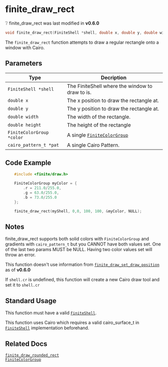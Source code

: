 # finite_draw_rect

<div class="alert alert-info part text-info">
❔ finite_draw_rect was last modified in <b>v0.6.0</b>
</div>

```c
void finite_draw_rect(FiniteShell *shell, double x, double y, double width, double height, FiniteColorGroup *color, cairo_pattern_t *pat)
```

The `finite_draw_rect` function attempts to draw a regular rectangle onto a window with Cairo.

## Parameters

| Type                      | Decription                                                     |
| ------------------------- | -------------------------------------------------------------- |
| `FiniteShell *shell`      | The FiniteShell where the window to draw to is.                |
| `double x`                | The x position to draw the rectangle at.                       |
| `double y`                | The y position to draw the rectangle at.                       |
| `double width`            | The width of the rectangle.                                    |
| `double height`           | The height of the rectangle                                    |
| `FiniteColorGroup *color` | A single [`FiniteColorGroup`](../../../types/FiniteColorGroup) |
| `cairo_pattern_t *pat`    | A single Cairo Pattern.                                        |

## Code Example

```c
    #include <finite/draw.h>

    FiniteColorGroup myColor = {
        .r = 211.0/255.0,
        .g = 63.0/255.0,
        .b = 73.0/255.0
    };

    finite_draw_rect(myShell, 0,0, 100, 100, &myColor, NULL);
```

## Notes

finite_draw_rect supports both solid colors with `FiniteColorGroup` and gradients with `cairo_pattern_t` but you CANNOT have both values set. One of the last two params MUST be NULL. Having two color values set will throw an error.

This function doesn't use information from [`finite_draw_set_draw_position`](../finite_draw_set_draw_position) as of **v0.6.0**

If `shell.cr` is undefined, this function will create a new Cairo draw tool and set it to `shell.cr`

## Standard Usage

This function must have a valid [`FiniteShell`](../../../types/FiniteShell).

This function uses Cairo which requires a valid cairo_surface_t in [`FiniteShell`](../../../types/FiniteShell) implementation beforehand.

## Related Docs

[`finite_draw_rounded_rect`](../finite_draw_rounded_rect)<br>
[`FiniteColorGroup`](../../../types/FiniteColorGroup)
